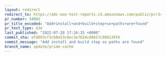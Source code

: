 ```yaml
---
layout: redirect
redirect_to: https://a8c-woo-test-reports.s3.amazonaws.com/public/pr/34002/e2e/index.html
pr_number: 34002
pr_title_encoded: "Add+install+and+build+step+so+paths+are+found"
pr_test_type: e2e
last_published: "2022-07-20 17:16:15 +0000"
commit_sha: efd093cf3cb0e53c8ec3e7624cd8627c989139f6
commit_message: "Add install and build step so paths are found"
branch_name: update/prime-cache
---
```


